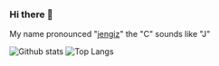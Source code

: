 ### Hi there 👋

My name pronounced "[jengiz](https://translate.google.com/#en/tr/jengiz)" the "C" sounds like "J"

<!--
**cilerler/cilerler** is a ✨ _special_ ✨ repository because its `README.md` (this file) appears on your GitHub profile.

Here are some ideas to get you started:

- 🔭 I’m currently working on ...
- 🌱 I’m currently learning ...
- 👯 I’m looking to collaborate on ...
- 🤔 I’m looking for help with ...
- 💬 Ask me about ...
- 📫 How to reach me: ...
- 😄 Pronouns: ...
- ⚡ Fun fact: ...
-->


<!-- ![ReadMe Card](https://github-readme-stats.vercel.app/api/pin/?username=cilerler&repo=ruya) -->
![Github stats](https://github-readme-stats.vercel.app/api?username=cilerler&show_icons=true&count_private=true)
![Top Langs](https://github-readme-stats.vercel.app/api/top-langs/?username=cilerler&layout=compact)
<!-- ![Wakatime stats](https://github-readme-stats.vercel.app/api/wakatime?username=cilerler) -->
